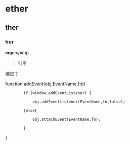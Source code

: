 # ether
## ther
### her
**imp***imp*imp

>引用

缩进？

function addEvent(obj,EventName,fn){

			if (window.addEventListener) {
      
				obj.addEventListener(EventName,fn,false);
        
			}else{
      
				obj.attachEvent(EventName,fn);
        
			}
      
}
